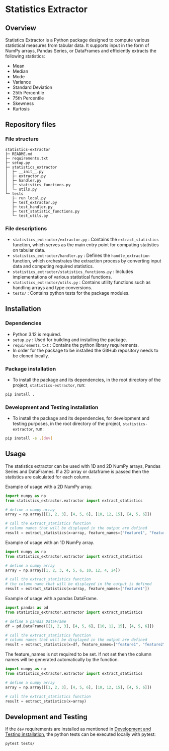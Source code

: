 # Statistics Extractor


## Overview
Statistics Extractor is a Python package designed to compute various statistical measures from tabular data. It supports input in the form of NumPy arrays, Pandas Series, or DataFrames and efficiently extracts the following statistics:
- Mean
- Median
- Mode
- Variance
- Standard Deviation
- 25th Percentile
- 75th Percentile
- Skewness
- Kurtosis

## Repository files

### File structure
```
statistics-extractor
├─ README.md
├─ requirements.txt
├─ setup.py
├─ statistics_extractor
│  ├─ __init__.py
│  ├─ extractor.py
│  ├─ handler.py
│  ├─ statistics_functions.py
│  └─ utils.py
└─ tests
   ├─ run_local.py
   ├─ test_extractor.py
   ├─ test_handler.py
   ├─ test_statistic_functions.py
   └─ test_utils.py
```

### File descriptions
- `statistics_extractor/extractor.py` : Contains the `extract_statistics` function, which serves as the main entry point for computing statistics on tabular data.
- `statistics_extractor/handler.py` : Defines the `handle_extraction` function, which orchestrates the extraction process by converting input data and computing required statistics.
- `statistics_extractor/statistics_functions.py` : Includes implementations of various statistical functions.
- `statistics_extractor/utils.py` : Contains utility functions such as handling arrays and type conversions.
- `tests/` : Contains python tests for the package modules.


## Installation

### Dependencies
- Python 3.12 is required.
- `setup.py` : Used for building and installing the package.
- `requirements.txt` : Contains the python library requirements.
- In order for the package to be installed the GitHub repository needs to be cloned locally.

### Package installation
- To install the package and its dependencies, in the root directory of the project, `statistics-extractor`, run:
```bash
pip install .
```

### Development and Testing installation
- To install the package and its dependencies, for development and testing purposes, in the root directory of the project, `statistics-extractor`, run:
```bash
pip install -e .[dev]
```


## Usage
The statistics extractor can be used with 1D and 2D NumPy arrays, Pandas Series and DataFrames. If a 2D array or dataframe is passed then the statistics are calculated for each column.

Example of usage with a 2D NumPy array.
```python
import numpy as np
from statistics_extractor.extractor import extract_statistics

# define a numpy array
array = np.array([[1, 2, 3], [4, 5, 6], [10, 12, 15], [4, 5, 6]])

# call the extract_statistics function
# column names that will be displayed in the output are defined
result = extract_statistics(x=array, feature_names=["feature1", "feature2", "feature3"])
```

Example of usage with an 1D NumPy array.
```python
import numpy as np
from statistics_extractor.extractor import extract_statistics

# define a numpy array
array = np.array([1, 2, 3, 4, 5, 6, 10, 12, 4, 24])

# call the extract_statistics function
# the column name that will be displayed in the output is defined
result = extract_statistics(x=array, feature_names=["feature1"])
```

Example of usage with a pandas DataFrame.
```python
import pandas as pd
from statistics_extractor.extractor import extract_statistics

# define a pandas DataFrame
df = pd.DataFrame([[1, 2, 3], [4, 5, 6], [10, 12, 15], [4, 5, 6]])

# call the extract_statistics function
# column names that will be displayed in the output are defined
result = extract_statistics(x=df, feature_names=["feature1", "feature2", "feature3"])
```

The feature_names is not required to be set. If not set then the column names will be generated automatically by the function.
```python
import numpy as np
from statistics_extractor.extractor import extract_statistics

# define a numpy array
array = np.array([[1, 2, 3], [4, 5, 6], [10, 12, 15], [4, 5, 6]])

# call the extract_statistics function
result = extract_statistics(x=array)
```


## Development and Testing
If the `dev` requirements are installed as mentioned in [Development and Testing installation](#development-and-testing-installation), the python tests can be executed locally with pytest:
```bash
pytest tests/
```
